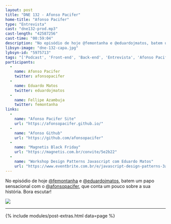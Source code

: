 ```yaml
---
layout: post
title: "DNE 132 - Afonso Pacifer"
home-title: "Afonso Pacifer"
type: "Entrevista"
cast: "dne132-prod.mp3"
cast-length: "42587256"
cast-time: "00:59:04"
description: "No episódio de hoje @femontanha e @eduardojmatos, batem um papo sensacional com o @afonsopacifer, que conta um pouco sobre a sua história. Bora escutar!"
libsyn-image: "dne-132-capa.jpg"
lybsyn-id: "5975713"
tags: "['Podcast', 'Front-end', 'Back-end', 'Entrevista', 'Afonso Pacifer']"
participants:
  -
    name: Afonso Pacifer
    twitter: afonsopacifer
  -
    name: Eduardo Matos
    twitter: eduardojmatos
  -
    name: Fellipe Azambuja
    twitter: femontanha
links:
  -
    name: "Afonso Pacifer Site"
    url: "https://afonsopacifer.github.io/"
  -
    name: "Afonso Github"
    url: "https://github.com/afonsopacifer"
  -
    name: "Magnetis Black Friday"
    url: "https://magnetis.com.br/convite/5e2b22"
  -
    name: "Workshop Design Patterns Javascript com Eduardo Matos"
    url: "https://www.eventbrite.com.br/e/javascript-design-patterns-3a-edicao-tickets-39728107840?aff=twitter"
---
```


No episódio de hoje [@femontanha](https://twitter.com/femontanha) e [@eduardojmatos](https://twitter.com/eduardojmatos), batem um papo sensacional com o [@afonsopacifer](https://twitter.com/afonsopacifer), que conta um pouco sobre a sua história. Bora escutar!

<a href="https://magnetis.com.br/convite/5e2b22" target="_blank">
  <img src="https://devnaestrada.com.br/assets/img/magnetis-cupom.jpg" style="max-width: 300px">
</a>

---

{% include modules/post-extras.html data=page %}
